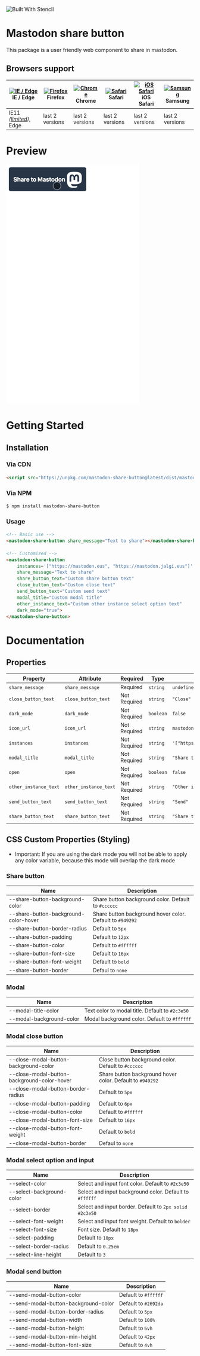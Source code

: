 ![Built With Stencil](https://img.shields.io/badge/-Built%20With%20Stencil-16161d.svg?logo=data%3Aimage%2Fsvg%2Bxml%3Bbase64%2CPD94bWwgdmVyc2lvbj0iMS4wIiBlbmNvZGluZz0idXRmLTgiPz4KPCEtLSBHZW5lcmF0b3I6IEFkb2JlIElsbHVzdHJhdG9yIDE5LjIuMSwgU1ZHIEV4cG9ydCBQbHVnLUluIC4gU1ZHIFZlcnNpb246IDYuMDAgQnVpbGQgMCkgIC0tPgo8c3ZnIHZlcnNpb249IjEuMSIgaWQ9IkxheWVyXzEiIHhtbG5zPSJodHRwOi8vd3d3LnczLm9yZy8yMDAwL3N2ZyIgeG1sbnM6eGxpbms9Imh0dHA6Ly93d3cudzMub3JnLzE5OTkveGxpbmsiIHg9IjBweCIgeT0iMHB4IgoJIHZpZXdCb3g9IjAgMCA1MTIgNTEyIiBzdHlsZT0iZW5hYmxlLWJhY2tncm91bmQ6bmV3IDAgMCA1MTIgNTEyOyIgeG1sOnNwYWNlPSJwcmVzZXJ2ZSI%2BCjxzdHlsZSB0eXBlPSJ0ZXh0L2NzcyI%2BCgkuc3Qwe2ZpbGw6I0ZGRkZGRjt9Cjwvc3R5bGU%2BCjxwYXRoIGNsYXNzPSJzdDAiIGQ9Ik00MjQuNywzNzMuOWMwLDM3LjYtNTUuMSw2OC42LTkyLjcsNjguNkgxODAuNGMtMzcuOSwwLTkyLjctMzAuNy05Mi43LTY4LjZ2LTMuNmgzMzYuOVYzNzMuOXoiLz4KPHBhdGggY2xhc3M9InN0MCIgZD0iTTQyNC43LDI5Mi4xSDE4MC40Yy0zNy42LDAtOTIuNy0zMS05Mi43LTY4LjZ2LTMuNkgzMzJjMzcuNiwwLDkyLjcsMzEsOTIuNyw2OC42VjI5Mi4xeiIvPgo8cGF0aCBjbGFzcz0ic3QwIiBkPSJNNDI0LjcsMTQxLjdIODcuN3YtMy42YzAtMzcuNiw1NC44LTY4LjYsOTIuNy02OC42SDMzMmMzNy45LDAsOTIuNywzMC43LDkyLjcsNjguNlYxNDEuN3oiLz4KPC9zdmc%2BCg%3D%3D&colorA=16161d&style=flat-square)

# Mastodon share button

This package is a user friendly web component to share in mastodon.

## Browsers support

| [<img src="https://raw.githubusercontent.com/alrra/browser-logos/master/src/edge/edge_48x48.png" alt="IE / Edge" width="24px" height="24px" />](http://godban.github.io/browsers-support-badges/)</br>IE / Edge | [<img src="https://raw.githubusercontent.com/alrra/browser-logos/master/src/firefox/firefox_48x48.png" alt="Firefox" width="24px" height="24px" />](http://godban.github.io/browsers-support-badges/)</br>Firefox | [<img src="https://raw.githubusercontent.com/alrra/browser-logos/master/src/chrome/chrome_48x48.png" alt="Chrome" width="24px" height="24px" />](http://godban.github.io/browsers-support-badges/)</br>Chrome | [<img src="https://raw.githubusercontent.com/alrra/browser-logos/master/src/safari/safari_48x48.png" alt="Safari" width="24px" height="24px" />](http://godban.github.io/browsers-support-badges/)</br>Safari | [<img src="https://raw.githubusercontent.com/alrra/browser-logos/master/src/safari-ios/safari-ios_48x48.png" alt="iOS Safari" width="24px" height="24px" />](http://godban.github.io/browsers-support-badges/)</br>iOS Safari | [<img src="https://raw.githubusercontent.com/alrra/browser-logos/master/src/samsung-internet/samsung-internet_48x48.png" alt="Samsung" width="24px" height="24px" />](http://godban.github.io/browsers-support-badges/)</br>Samsung |
| --------- | --------- | --------- | --------- | --------- | --------- |
| IE11 *([limited](docs/ie.md))*, Edge| last 2 versions| last 2 versions| last 2 versions| last 2 versions| last 2 versions

# Preview

![](preview.gif)

# Getting Started
## Installation
### Via CDN
```html
<script src="https://unpkg.com/mastodon-share-button@latest/dist/mastodon-share-button/mastodon-share-button.js"></script>
```
### Via NPM
```bash
$ npm install mastodon-share-button 
```
### Usage

```html
<!-- Basic use -->
<mastodon-share-button share_message="Text to share"></mastodon-share-button>

<!-- Customized -->
<mastodon-share-button
    instances='["https://mastodon.eus", "https://mastodon.jalgi.eus"]'
    share_message="Text to share"
    share_button_text="Custom share button text"
    close_button_text="Custom close text"
    send_button_text="Custom send text"
    modal_title="Custom modal title"
    other_instance_text="Custom other instance select option text"
    dark_mode="true">
</mastodon-share-button>
```

# Documentation
## Properties

| Property              | Attribute             | Required     | Type      | Default                                      |
| --------------------- | --------------------- | -----------  | --------- | -------------------------------------------- |
| `share_message`       | `share_message`       | Required     | `string`  | `undefined`                                  |
| `close_button_text`   | `close_button_text`   | Not Required | `string`  | `"Close"`                                    |
| `dark_mode`           | `dark_mode`           | Not Required | `boolean` | `false`                                      |
| `icon_url`            | `icon_url`            | Not Required | `string`  | `mastodon oficial logo`                      |
| `instances`           | `instances`           | Not Required | `string`  | `'["https://mastodon.social"]'`              |
| `modal_title`         | `modal_title`         | Not Required | `string`  | `"Share to Mastodon"`                        |
| `open`                | `open`                | Not Required | `boolean` | `false`                                      |
| `other_instance_text` | `other_instance_text` | Not Required | `string`  | `"Other instance"`                           |
| `send_button_text`    | `send_button_text`    | Not Required | `string`  | `"Send"`                                     |
| `share_button_text`   | `share_button_text`   | Not Required | `string`  | `"Share to Mastodon"`                        |

## CSS Custom Properties (Styling)
* Important: If you are using the dark mode you will not be able to apply any color variable, because this mode will overlap the dark mode 
### Share button
| Name                                  | Description
| -------------------------------       | --------------------------------------------------------------------|
| --share-button-background-color       | Share button background color. Default to `#cccccc`                 |
| --share-button-background-color-hover | Share button background hover color. Default to `#949292`           |
| --share-button-border-radius          | Default to `5px`                                                    |
| --share-button-padding                | Default to `12px`                                                   |
| --share-button-color                  | Default to `#ffffff`                                                |
| --share-button-font-size              | Default to `16px`                                                   |
| --share-button-font-weight            | Default to `bold`                                                   |
| --share-button-border                 | Defaul to `none`                                                    |

### Modal
| Name                                          | Description
| -------------------------- | -----------------------------------------------------|
| --modal-title-color        | Text color to modal title. Default to `#2c3e50`      |
| --modal-background-color   | Modal background color. Default to `#ffffff`         |


### Modal close button
| Name                                          | Description
| -------------------------------               | --------------------------------------------------------------------|
| --close-modal-button-background-color         | Close button background color. Default to `#cccccc`                 |
| --close-modal-button-background-color-hover   | Share button background hover color. Default to `#949292`           |
| --close-modal-button-border-radius            | Default to `5px`                                                    |
| --close-modal-button-padding                  | Default to `6px`                                                   |
| --close-modal-button-color                    | Default to `#ffffff`                                                |
| --close-modal-button-font-size                | Default to `16px`                                                   |
| --close-modal-button-font-weight              | Default to `bold`                                                   |
| --close-modal-button-border                   | Defaul to `none`                                                    |

### Modal select option and input
| Name                                          | Description
| -------------------------- | -----------------------------------------------------    |
| --select-color             | Select and input font color. Default to `#2c3e50`        |
| --select-background-color  | Select and input background color. Default to `#ffffff`  |
| --select-border            | Select and input border. Default to `2px solid #2c3e50`  |
| --select-font-weight       | Select and input font weight. Default to `bolder`        |
| --select-font-size         | Font size. Default to `18px`                             |
| --select-padding           | Default to `10px`                                        |
| --select-border-radius     | Default to `0.25em`                                      |
| --select-line-height       | Default to `3`                                           |

### Modal send button
| Name                                          | Description
| ------------------------------------ | -------------------------------    |
| --send-modal-button-color            | Default to `#ffffff`               |
| --send-modal-button-background-color | Default to `#2692da`               |
| --send-modal-button-border-radius    | Default to `5px`                   |
| --send-modal-button-width            | Default to `100%`                  |
| --send-modal-button-height           | Default to `6vh`                   |
| --send-modal-button-min-height       | Default to `42px`                  |
| --send-modal-button-font-size        | Default to `4vh`                   |
